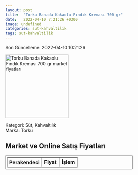 ```yaml
---
layout: post
title:  "Torku Banada Kakaolu Fındık Kreması 700 gr"
date:   2022-04-10 7:21:26 +0300
image: undefined
categories: sut-kahvaltilik
tags: sut-kahvaltilik
---
```


Son Güncelleme: 2022-04-10 10:21:26

<img src="undefined" width="200" alt="Torku Banada Kakaolu Fındık Kreması 700 gr market fiyatları" />

Kategori: Süt, Kahvaltılık
<br />
Marka: Torku

<h2>Market ve Online Satış Fiyatları</h2>

<table border="1" style="padding: 5px;width:80%;">
  <tr>
    <td style="padding: 5px;"><strong>Perakendeci</strong></td>
    <td><strong>Fiyat</strong></td>
    <td><strong>İşlem</strong></td>
  </tr>
  
</table>
